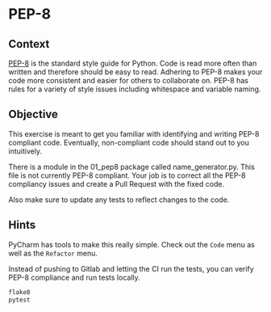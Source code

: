 # PEP-8

## Context

[PEP-8](https://www.python.org/dev/peps/pep-0008/) is the standard style guide for Python. Code is read more often than written and therefore should be easy to read. Adhering to PEP-8 makes your code more consistent and easier for others to collaborate on. PEP-8 has rules for a variety of style issues including whitespace and variable naming.

## Objective

This exercise is meant to get you familiar with identifying and writing PEP-8 compliant code. Eventually, non-compliant code should stand out to you intuitively.

There is a module in the 01_pep8 package called name_generator.py. This file is not currently PEP-8 compliant. Your job is to correct all the PEP-8 compliancy issues and create a Pull Request with the fixed code.

Also make sure to update any tests to reflect changes to the code.

## Hints

PyCharm has tools to make this really simple. Check out the `Code` menu as well as the `Refactor` menu.

Instead of pushing to Gitlab and letting the CI run the tests, you can verify PEP-8 compliance and run tests locally.

```bash
flake8
pytest
```